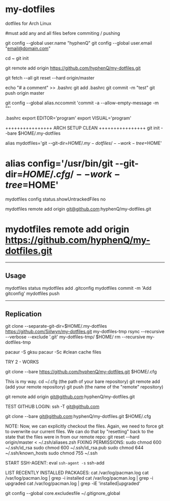 # my-dotfiles
dotfiles for Arch Linux

#must add any and all files before commiting / pushing

git config --global user.name "hyphenQ"
git config --global user.email "email@domain.com"


cd ~
git init

git remote add origin https://github.com/hyphenQ/my-dotfiles.git

git fetch --all
git reset --hard origin/master

echo "# a comment" >> .bashrc
git add .bashrc
git commit -m "test"
git push origin master

git config --global alias.nccommit 'commit -a --allow-empty-message -m ""'

.bashrc
	export EDITOR='program'
	export VISUAL='program'

++++++++++++++++
ARCH SETUP CLEAN
++++++++++++++++
git init --bare $HOME/.my-dotfiles

alias mydotfiles='git --git-dir=$HOME/.my-dotfiles/ --work-tree=$HOME'
# alias config='/usr/bin/git --git-dir=$HOME/.cfg/ --work-tree=$HOME'
mydotfiles config status.showUntrackedFiles no

mydotfiles remote add origin git@github.com:hyphenQ/my-dotfiles.git
# mydotfiles remote add origin https://github.com/hyphenQ/my-dotfiles.git
-----
Usage
-----
mydotfiles status
mydotfiles add .gitconfig
mydotfiles commit -m 'Add gitconfig'
mydotfiles push

-----------
Replication
-----------
git clone --separate-git-dir=$HOME/.my-dotfiles https://github.com/Siilwyn/my-dotfiles.git my-dotfiles-tmp
rsync --recursive --verbose --exclude '.git' my-dotfiles-tmp/ $HOME/
rm --recursive my-dotfiles-tmp


pacaur -S gksu
pacaur -Sc #clean cache files



TRY 2 - WORKS

git clone --bare https://github.com/hyphenQ/my-dotfiles.git $HOME/.cfg

This is my way.
cd ~/.cfg (the path of your bare repository)
git remote add <name> <url> (add your remote repository)
git push <repository> (the name of the "remote" repository)

git remote add origin git@github.com:hyphenQ/my-dotfiles.git

TEST GITHUB LOGIN:
ssh -T git@github.com

git clone --bare git@github.com:hyphenQ/my-dotfiles.git $HOME/.cfg

NOTE:
Now, we can explicitly checkout the files. Again, we need to force git to overwrite our current files. We can do that by "resetting" back to the state that the files were in from our remote repo:
git reset --hard origin/master
< ~/.zsh/aliases.zsh
FIXING PERMISSIONS:
sudo chmod 600 ~/.ssh/id_rsa
sudo chmod 600 ~/.ssh/id_rsa.pub
sudo chmod 644 ~/.ssh/known_hosts
sudo chmod 755 ~/.ssh

START SSH-AGENT:
eval `ssh-agent -s`
ssh-add

LIST RECENTLY INSTALLED PACKAGES:
cat /var/log/pacman.log
cat /var/log/pacman.log | grep -i installed
cat /var/log/pacman.log | grep -i upgraded
cat /var/log/pacman.log | grep -iE 'installed|upgraded'


git config --global core.excludesfile ~/.gitignore_global